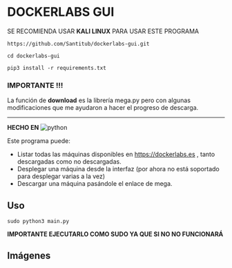 # DOCKERLABS GUI

SE RECOMIENDA USAR **KALI LINUX** PARA USAR ESTE PROGRAMA

```
https://github.com/Santitub/dockerlabs-gui.git
```
```
cd dockerlabs-gui
```
```
pip3 install -r requirements.txt 
```
### IMPORTANTE !!!

La función de **download** es la librería mega.py pero con algunas modificaciones que me ayudaron a hacer el progreso de descarga.

---

**HECHO EN** ![python](https://img.shields.io/badge/python-3.12.9-3670A0?logo=python&logoColor=ffdd54)

Este programa puede:
- Listar todas las máquinas disponibles en https://dockerlabs.es , tanto descargadas como no descargadas.
- Desplegar una máquina desde la interfaz (por ahora no está soportado para desplegar varias a la vez)
- Descargar una máquina pasándole el enlace de mega.

## Uso

```
sudo python3 main.py
```
**IMPORTANTE EJECUTARLO COMO SUDO YA QUE SI NO NO FUNCIONARÁ**

## Imágenes
